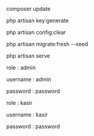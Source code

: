 composer update

php artisan key:generate

php artisan config:clear

php artisan migrate:fresh --seed

php artisan serve

role     : admin

username : admin

password : password


role     : kasir

username : kasir

password : password
